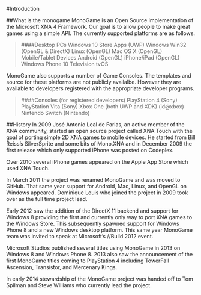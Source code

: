 #Introduction


##What is the monogame
MonoGame is an Open Source implementation of the Microsoft XNA 4 Framework. Our goal is to allow people to make great games using a simple API. The currently supported platforms are as follows.

>####Desktop PCs
Windows 10 Store Apps (UWP)
Windows Win32 (OpenGL & DirectX)
Linux (OpenGL)
Mac OS X (OpenGL)
Mobile/Tablet Devices
Android (OpenGL)
iPhone/iPad (OpenGL)
Windows Phone 10
Television
tvOS

MonoGame also supports a number of Game Consoles. The templates and source for these platforms are not publicly availalbe. However they are available to developers registered with the appropriate developer programs.

>####Consoles (for registered developers)
PlayStation 4 (Sony)
PlayStation Vita (Sony)
Xbox One (both UWP and XDK) (id@xbox)
Nintendo Switch (Nintendo)

##History
In 2009 José Antonio Leal de Farias, an active member of the XNA community, started an open source project called XNA Touch with the goal of porting simple 2D XNA games to mobile devices.  He started from Bill Reiss’s SilverSprite and some bits of Mono.XNA and in December 2009 the first release which only supported iPhone was posted on Codeplex.

Over 2010 several iPhone games appeared on the Apple App Store which used XNA Touch.

In March 2011 the project was renamed MonoGame and was moved to GitHub.  That same year support for Android, Mac, Linux, and OpenGL on Windows appeared.  Dominique Louis who joined the project in 2009 took over as the full time project lead.

Early 2012 saw the addition of the DirectX 11 backend and support for Windows 8 providing the first and currently only way to port XNA games to the Windows Store.  This subsequently spawned support for Windows Phone 8 and a new Windows desktop platform.  This same year MonoGame team was invited to speak at Microsoft’s //Build 2012 event.

Microsoft Studios published several titles using MonoGame in 2013 on Windows 8 and Windows Phone 8. 2013 also saw the announcement of the first MonoGame titles coming to PlayStation 4 including TowerFall Ascension, Transistor, and Mercenary Kings.

In early 2014 stewardship of the MonoGame project was handed off to Tom Spilman and Steve Williams who currently lead the project.
